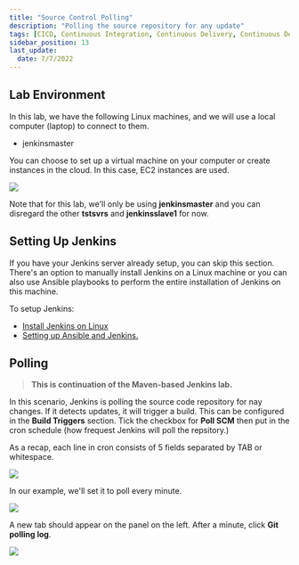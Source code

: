 ```yaml
---
title: "Source Control Polling"
description: "Polling the source repository for any update"
tags: [CICD, Continuous Integration, Continuous Delivery, Continuous Deployment, Jenkins, Maven]
sidebar_position: 13
last_update:
  date: 7/7/2022
---
```



## Lab Environment

In this lab, we have the following Linux machines, and we will use a local computer (laptop) to connect to them.

- jenkinsmaster

You can choose to set up a virtual machine on your computer or create instances in the cloud. In this case, EC2 instances are used.

<div class='img-center'>

![](/img/docs/ansible-lab-diagram-4.png)

</div>

Note that for this lab, we'll only be using **jenkinsmaster** and you can disregard the other **tstsvrs** and **jenkinsslave1** for now.

## Setting Up Jenkins

If you have your Jenkins server already setup, you can skip this section. There's an option to manually install Jenkins on a Linux machine or you can also use Ansible playbooks to perform the entire installation of Jenkins on this machine.

To setup Jenkins:

- [Install Jenkins on Linux](/docs/017-Version-Control-and-CICD/002-CICD/004-Jenkins-Labs/004-Installing-Jenkins.md)
- [Setting up Ansible and Jenkins.](/docs/017-Version-Control-and-CICD/002-CICD/004-Jenkins-Labs/005-Setup-Ansible-and-Jenkins.md)


## Polling

> **This is continuation of the Maven-based Jenkins lab.**

In this scenario, Jenkins is polling the source code repository for nay changes. If it detects updates, it will trigger a build. This can be configured in the **Build Triggers** section. Tick the checkbox for **Poll SCM** then put in the cron schedule (how frequest Jenkins will poll the repsitory.)

As a recap, each line in cron consists of 5 fields separated by TAB or whitespace.

<div class='img-center'>

![](/img/docs/1026-jenkins-source-control-polling.png)

</div>

In our example, we'll set it to poll every minute.

<div class='img-center'>

![](/img/docs/jencron2.png)

</div>

A new tab should appear on the panel on the left. After a minute, click **Git polling log**.

<div class='img-center'>

![](/img/docs/gitpolllog.png)

</div>
 
